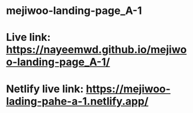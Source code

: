 # mejiwoo-landing-page_A-1

# Live link: https://nayeemwd.github.io/mejiwoo-landing-page_A-1/

# Netlify live link: https://mejiwoo-lading-pahe-a-1.netlify.app/
